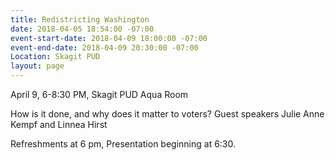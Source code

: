 ```yaml
---
title: Redistricting Washington
date: 2018-04-05 18:54:00 -07:00
event-start-date: 2018-04-09 18:00:00 -07:00
event-end-date: 2018-04-09 20:30:00 -07:00
Location: Skagit PUD
layout: page
---
```


April 9, 6-8:30 PM, Skagit PUD Aqua Room

How is it done, and why does it matter to voters? Guest speakers Julie Anne Kempf and Linnea Hirst

Refreshments at 6 pm,
Presentation beginning at 6:30. 